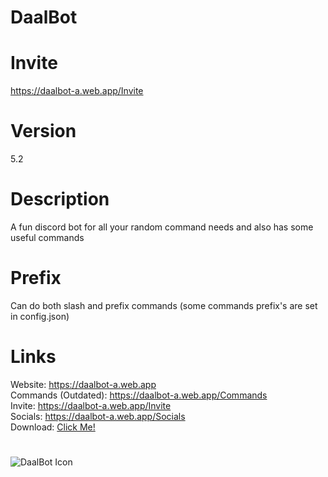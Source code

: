 # DaalBot

# Invite

https://daalbot-a.web.app/Invite

# Version
5.2

# Description
A fun discord bot for all your random command needs and also has some useful commands

# Prefix
Can do both slash and prefix commands
(some commands prefix's are set in config.json)

# Links

Website: https://daalbot-a.web.app<br />
Commands (Outdated): https://daalbot-a.web.app/Commands<br />
Invite: https://daalbot-a.web.app/Invite<br />
Socials: https://daalbot-a.web.app/Socials<br />
Download: [Click Me!](https://github.com/NotPiny/DaalBot/archive/refs/heads/main.zip)

# 

![DaalBot Icon](https://pinymedia.web.app/Daalbot.png)
